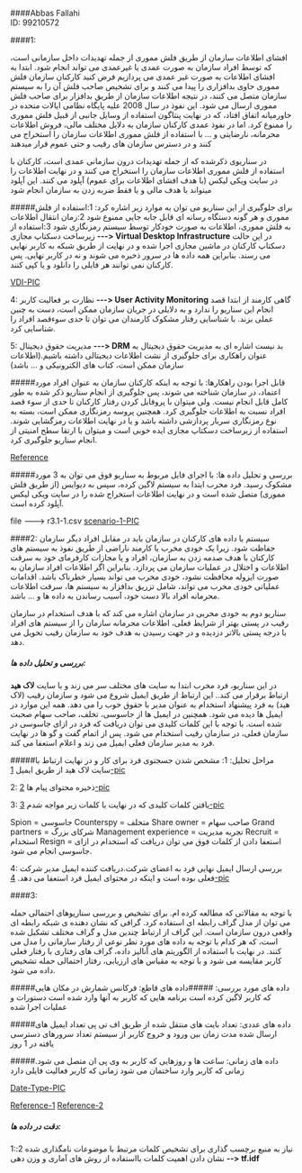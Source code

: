 
####Abbas Fallahi         
ID: 99210572

####1:

افشای اطلاعات سازمان از طریق فلش مموری از جمله تهدیدات داخل سازمانی است، که توسط افراد سازمان به صورت عمدی یا غیرعمدی می تواند انجام شود. ابتدا به افشای اطلاعات به صورت غیر عمدی می پردازیم
فرض کنید کارکنان سازمان فلش مموری حاوی بدافزاری را پیدا می کنند و برای تشخیص صاحب فلش آن را به سیستم سازمان متصل می کنند، در نتیجه اطلاعات سازمان از طریق بدافزار برای صاحب فلش مموری ارسال می شود. این نفوذ در سال 2008 علیه پایگاه نظامی ایالات متحده در خاورمیانه اتفاق افتاد، که در نهایت پنتاگون استفاده از وسایل جانبی از قبیل فلش مموری را ممنوع کرد. اما در نفوذ عمدی کارکنان سازمان به دلایل مختلف مالی، فروش اطلاعات محرمانه، نارضایتی و ... با استفاده از فلش مموری اطلاعات سازمان را استخراج می کنند و در دسترس سازمان های رقیب و حتی عموم قرار میدهند

در سناریوی ذکرشده که از جمله تهدیدات درون سازمانی عمدی است، کارکنان با استفاده از فلش مموری اطلاعات سازمان را استخراج می کنند و در نهایت اطلاعات را در سایت ویکی لیکس (با هدف افشای اطلاعات برای عموم) آپلود می کنند. این آپلود میتواند با هدف مالی و یا فقط ضربه زدن به سازمان انجام شود


#####برای جلوگیری از این سناریو می توان به موارد زیر اشاره کرد:
1:استفاده از فلش مموری و هر گونه دستگاه رسانه ای قابل جابه جایی ممنوع شود
2:زمان انتقال اطلاعات به فلش مموری، اطلاعات به صورت خودکار توسط سیستم رمزنگاری شود 
3:استفاده از زیرساخت دسکتاپ مجازی __---> Virtual Desktop Infrastructure__
در این حالت دسکتاپ کارکنان در ماشین مجازی اجرا شده و در نهایت از طریق شبکه به کاربر نهایی می رسند. بنابراین همه داده ها در سرور ذخیره می شوند و نه در کاربر نهایی. پس کارکنان نمی توانند هر فایلی را دانلود و یا کپی کنند.

[VDI-PIC](https://s18.picofile.com/file/8432628134/Virtual_Desktop_Infrastructure.png)

4: نظارت بر فعالیت کاربر __---> User Activity Monitoring__
گاهی کارمند از ابتدا قصد انجام این سناریو را ندارد و به دلایلی در جریان سازمان ممکن است، دست به چنین عملی بزند. با شناسایی رفتار مشکوک کارمندان می توان تا حدی سوءقصد افراد را شناسایی کرد.

5: مدیریت حقوق دیجیتال __---> DRM__
بد نیست اشاره ای به مدیریت حقوق دیجیتال به عنوان راهکاری برای جلوگیری از  نشت اطلاعات 
دیجیتالی داشته باشیم.(اطلاعات سازمان ممکن است، کتاب های الکترونیکی و ... باشد)

#####قابل اجرا بودن راهکارها:
با توجه به اینکه کارکنان سازمان به عنوان افراد مورد اعتماد، در سازمان شناخته می شوند، پس جلوگیری از انجام سناریو ذکر شده به طور کامل قابل انجام نیست. ولی میتوان با پروفایل کردن رفتار کارکنان تا حدی از سوء قصد افراد نسبت به اطلاعات جلوگیری کرد. همچنین پروسه رمزنگاری ممکن است، بسته به نوع رمزنگاری سربار پردازشی داشته باشد و یا در نهایت اطلاعات رمزگشایی شوند. استفاده از زیرساخت دسکتاپ مجازی ایده خوبی است و میتوان با ارتقا سطح امنیتی از انجام سناریو جلوگیری کرد.

[Reference](https://www.mdpi.com/2079-9292/9/9/1460/pdf)


#####بررسی و تحلیل داده ها:
با اجرای فایل مربوط به سناریو فوق می توان به 3 مورد مشکوک رسید. فرد مخرب ایتدا به سیستم لاگین کرده، سپس به دیوایس (از طریق فلش مموری) متصل شده است و در نهایت اطلاعات استخراج شده را در سایت ویکی لیکس آپلود کرده است.

file ---> r3.1-1.csv
[scenario-1-PIC](https://s18.picofile.com/file/8432672418/exfiltration_attack.png)

####2:
سیستم یا داده های کارکنان در سازمان باید در مقابل افراد دیگر سازمان حفاظت شود. زیرا یک خودی مخرب یا کارمند ناراضی از طریق نفوذ به سیستم های کارکنان با هدف صدمه زدن به سازمان، افراد و یا مجازات کارفرمای خود به سرقت اطلاعات و اختلال در عملیات سازمان می پردازد.
 بنابراین اگر اطلاعات افراد سازمان به صورت ایزوله محافظت نشود، خودی مخرب می تواند بسیار خطرناک باشد. اقدامات عملیاتی خودی مخرب می تواند، شامل تزریق بدافزار به سیستم ها، سرقت اطلاعات محرمانه افراد بالا دست خود، آسیب رساندن به داده ها و ... باشد.

سناریو دوم به خودی مخربی در سازمان اشاره می کند که با هدف استخدام در سازمان رقیب در پستی بهتر از شرایط فعلی، اطلاعات محرمانه سازمان را از سیستم های افراد با درجه پستی بالاتر دزدیده و در جهت رسیدن به هدف خود به سازمان رقیب تحویل می دهد.

##### بررسی و تحلیل داده ها:
در این سناریو، فرد مخرب ابتدا به سایت های مختلف سر می زند و با سایت __لاک هید__ ارتباط برقرار می کند.. این ارتباط از طریق ایمیل شروع می شود و سازمان رقیب (لاک هید) به فرد پیشنهاد استخدام به عنوان مدیر با حقوق خوب را می دهد. همه این موارد در ایمیل ها دیده می شود. همچنین در ایمیل ها از جاسوسی، تخلف، صاحب سهام صحبت شده است. با توجه با این کلمات کلیدی می توان دریافت که فرد در ازای جاسوسی در سازمان فعلی، در سازمان رقیب استخدام می شود. پس از اتمام گفت و گو ها در نهایت فرد به مدیر سازمان فعلی ایمیل می زند و اعلام استعفا می کند.

#####مراحل تحلیل:
1: مشخص شدن جسجتوی فرد برای کار و در نهایت ارتباط با سایت لاک هید از طریق ایمیل
[1-pic](https://s18.picofile.com/file/8432674250/lockheed.png)

2: ذخیره محتوای پیام ها
[2-pic](https://s19.picofile.com/file/8432674584/save_emails.png)

3: یافتن کلمات کلیدی که در نهایت با کلمات زیر مواجه شدم
[3-pic](https://s19.picofile.com/file/8432675218/words.png)

 Spion = جاسوسی
 Counterspy = متخلف
 Share owner = صاحب سهام
 Grand partners = شرکای بزرگ
 Management experience = تجربه مدیریت 
 Recruit = استخدام
 Resign = استعفا دادن
از کلمات فوق می توان دریافت که استخدام در ازای جاسوسی انجام می شود.

4: بررسی ارسال ایمیل نهایی فرد به اعضای شرکت.دریافت کننده ایمیل مدیر شرکت فعلی بوده است و اینکه در محتوای ایمیل فرد استعفا می دهد.
[4-pic](https://s18.picofile.com/file/8432676184/malicious.png)

####3:

با توجه به مقالاتی که مطالعه کرده ام. برای تشخیص و بررسی سناریوهای احتمالی حمله می توان از مدل گراف رابطه ای استفاده کرد. گرافی که نشان دهنده ی شبکه رابطه ای واقعی درون سازمان است.
این گراف از ارتباط چندین مدل و گراف مختلف تشکیل شده است، که هر کدام با توجه به داده های مورد نظر نوعی از رفتار سازمانی را مدل می کنند. در نهایت با استفاده از الگوریتم های آنالیز داده، گراف های رفتاری با رفتار فعلی کاربر مقایسه می شود و با توجه به مقیاس های ارزیابی، رفتار احتمالی حمله تشخیص داده می شود.

#####داده های مورد بررسی:
#####داده های قاطع:
فرکانس شمارش در مکان هایی که کاربر لاگین کرده است
برنامه هایی که کاربر به آنها وارد شده است
دستورات و عملیات اجرا شده

#####داده های عددی:
تعداد بایت های منتقل شده از طریق اف تی پی
تعداد ایمیل های ارسال شده
مدت زمان بین ورود و خروج کاربر از سیستم
تعداد سرورهای دسترسی یافته در 1 روز

#####داده های زمانی:
ساعت ها و روزهایی که کاربر به وی پی ان متصل می شود.
زمانی که کاربر وارد ساختمان می شود
زمانی که کاربر فعالیت فایلی دارد

[Date-Type-PIC](https://s19.picofile.com/file/8432645484/data_type.png)

[Reference-1](https://www.exabeam.com/wp-content/uploads/2019/04/Lin-Insider-Threat-Detection.pdf)
[Reference-2](https://ieeexplore.ieee.org/stamp/stamp.jsp?tp=&arnumber=6565236)

##### دقت در داده ها:
1:نیاز به منبع برچسب گذاری برای تشخیص کلمات مرتبط با موضوعات نامگذاری شده
2: نشان دادن اهمیت کلمات بااستفاده از روش های آماری و وزن دهی __--> tf.idf__


###
